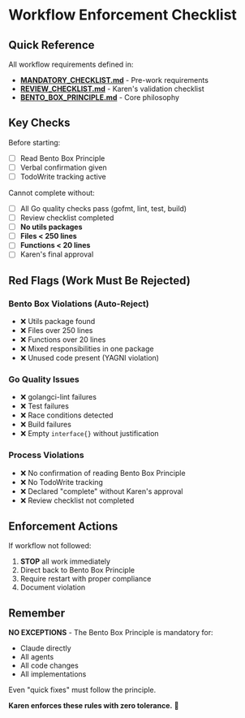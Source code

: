 # Workflow Enforcement Checklist

## Quick Reference

All workflow requirements defined in:
- **[MANDATORY_CHECKLIST.md](./MANDATORY_CHECKLIST.md)** - Pre-work requirements
- **[REVIEW_CHECKLIST.md](./REVIEW_CHECKLIST.md)** - Karen's validation checklist
- **[BENTO_BOX_PRINCIPLE.md](../BENTO_BOX_PRINCIPLE.md)** - Core philosophy

## Key Checks

Before starting:
- [ ] Read Bento Box Principle
- [ ] Verbal confirmation given
- [ ] TodoWrite tracking active

Cannot complete without:
- [ ] All Go quality checks pass (gofmt, lint, test, build)
- [ ] Review checklist completed
- [ ] **No utils packages**
- [ ] **Files < 250 lines**
- [ ] **Functions < 20 lines**
- [ ] Karen's final approval

## Red Flags (Work Must Be Rejected)

### Bento Box Violations (Auto-Reject)
- ❌ Utils package found
- ❌ Files over 250 lines
- ❌ Functions over 20 lines
- ❌ Mixed responsibilities in one package
- ❌ Unused code present (YAGNI violation)

### Go Quality Issues
- ❌ golangci-lint failures
- ❌ Test failures
- ❌ Race conditions detected
- ❌ Build failures
- ❌ Empty `interface{}` without justification

### Process Violations
- ❌ No confirmation of reading Bento Box Principle
- ❌ No TodoWrite tracking
- ❌ Declared "complete" without Karen's approval
- ❌ Review checklist not completed

## Enforcement Actions

If workflow not followed:
1. **STOP** all work immediately
2. Direct back to Bento Box Principle
3. Require restart with proper compliance
4. Document violation

## Remember

**NO EXCEPTIONS** - The Bento Box Principle is mandatory for:
- Claude directly
- All agents
- All code changes
- All implementations

Even "quick fixes" must follow the principle.

**Karen enforces these rules with zero tolerance.** 🍱
